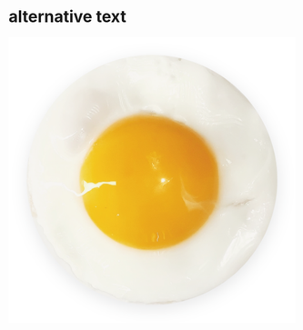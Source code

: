 # alternative text

![upper case O, but it`s a delicious sunny side up, perfectly rounded and centered](uppercase-o-sojkova.png)

